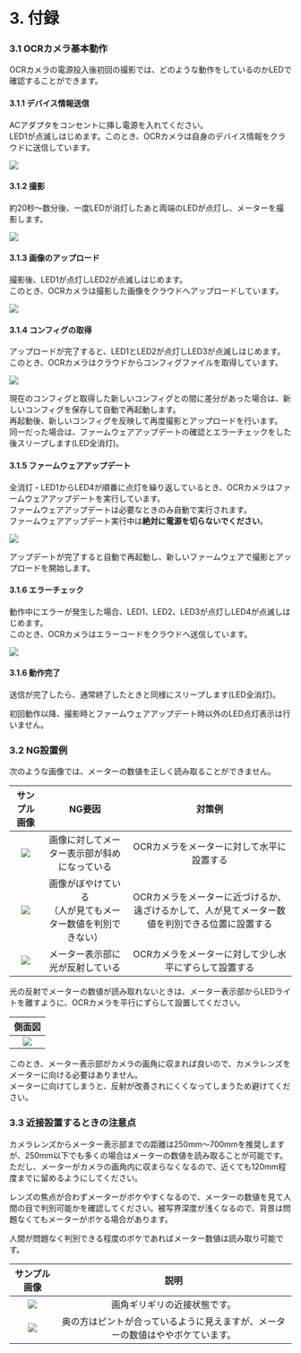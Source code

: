 # 3. 付録
### 3.1 OCRカメラ基本動作

OCRカメラの電源投入後初回の撮影では、どのような動作をしているのかLEDで確認することができます。

#### 3.1.1 デバイス情報送信

ACアダプタをコンセントに挿し電源を入れてください。  
LED1が点滅しはじめます。このとき、OCRカメラは自身のデバイス情報をクラウドに送信しています。


![](img/ocrcam_progress_1.png)

#### 3.1.2 撮影

約20秒〜数分後、一度LEDが消灯したあと両端のLEDが点灯し、メーターを撮影します。  

![](img/ocrcam_progress_capture.png)

<div style="page-break-before:always"></div>

#### 3.1.3 画像のアップロード

撮影後、LED1が点灯しLED2が点滅しはじめます。  
このとき、OCRカメラは撮影した画像をクラウドへアップロードしています。  

![](img/ocrcam_progress_2.png)

#### 3.1.4 コンフィグの取得

アップロードが完了すると、LED1とLED2が点灯しLED3が点滅しはじめます。  
このとき、OCRカメラはクラウドからコンフィグファイルを取得しています。

![](img/ocrcam_progress_3.png)

現在のコンフィグと取得した新しいコンフィグとの間に差分があった場合は、新しいコンフィグを保存して自動で再起動します。  
再起動後、新しいコンフィグを反映して再度撮影とアップロードを行います。  
同一だった場合は、ファームウェアアップデートの確認とエラーチェックをした後スリープします(LED全消灯)。

<div style="page-break-before:always"></div>

#### 3.1.5 ファームウェアアップデート

全消灯・LED1からLED4が順番に点灯を繰り返しているとき、OCRカメラはファームウェアアップデートを実行しています。  
ファームウェアアップデートは必要なときのみ自動で実行されます。  
ファームウェアアップデート実行中は**絶対に電源を切らないでください**。

![](img/ocrcam_progress_update.png)

アップデートが完了すると自動で再起動し、新しいファームウェアで撮影とアップロードを開始します。

#### 3.1.6 エラーチェック

動作中にエラーが発生した場合、LED1、LED2、LED3が点灯しLED4が点滅しはじめます。  
このとき、OCRカメラはエラーコードをクラウドへ送信しています。  

![](img/ocrcam_progress_4.png)

#### 3.1.6 動作完了

送信が完了したら、通常終了したときと同様にスリープします(LED全消灯)。

初回動作以降、撮影時とファームウェアアップデート時以外のLED点灯表示は行いません。

<div style="page-break-before:always"></div>

### 3.2 NG設置例

次のような画像では、メーターの数値を正しく読み取ることができません。

|サンプル画像|NG要因|対策例|
|:----:|:---------:|:-----:|
|![](img/ng_tilted.jpg)|画像に対してメーター表示部が斜めになっている|OCRカメラをメーターに対して水平に設置する|
|![](img/ng_blurred.jpg)|画像がぼやけている<br>（人が見てもメーター数値を判別できない）|OCRカメラをメーターに近づけるか、遠ざけるかして、人が見てメーター数値を判別できる位置に設置する|
|![](img/ng_reflect.jpg)|メーター表示部に光が反射している|OCRカメラをメーターに対して少し水平にずらして設置する|

<div style="page-break-before:always"></div>

光の反射でメーターの数値が読み取れないときは、メーター表示部からLEDライトを離すように、OCRカメラを平行にずらして設置してください。

|側面図|
|:----:|
|![](img/ocrcam_installation_watermeter_digital_slide.png)|

このとき、メーター表示部がカメラの画角に収まれば良いので、カメラレンズをメーターに向ける必要はありません。  
メーターに向けてしまうと、反射が改善されにくくなってしまうため避けてください。

<div style="page-break-before:always"></div>

### 3.3 近接設置するときの注意点

カメラレンズからメーター表示部までの距離は250mm〜700mmを推奨しますが、250mm以下でも多くの場合はメーターの数値を読み取ることが可能です。ただし、メーターがカメラの画角内に収まらなくなるので、近くても120mm程度までに留めるようにしてください。

レンズの焦点が合わずメーターがボケやすくなるので、メーターの数値を見て人間の目で判別可能かを確認してください。被写界深度が浅くなるので、背景は問題なくてもメーターがボケる場合があります。

人間が問題なく判別できる程度のボケであればメーター数値は読み取り可能です。

|サンプル画像|説明|
|:----:|:----:|
|![](img/near_sample1.jpg)|画角ギリギリの近接状態です。|
|![](img/near_sample2.jpg)|奥の方はピントが合っているように見えますが、メーターの数値はややボケています。|
